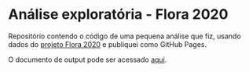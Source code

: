 # Análise exploratória - Flora 2020

Repositório contendo o código de uma pequena análise que fiz, usando dados do [projeto Flora 2020](http://ipt.jbrj.gov.br/jbrj/resource?r=lista_especies_flora_brasil) e publiquei como GitHub Pages.

O documento de output pode ser acessado [aqui](https://moraessaur.github.io/flora2020_analysis/).
